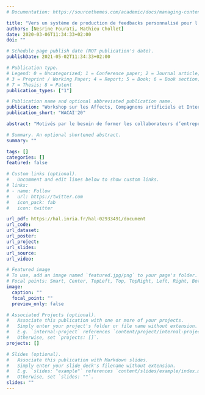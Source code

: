 ```yaml
---
# Documentation: https://sourcethemes.com/academic/docs/managing-content/

title: "Vers un système de production de feedbacks personnalisé pour l'entraînement de la prise de parole en public"
authors: [Nesrine Fourati, Mathieu Chollet]
date: 2020-03-06T11:34:33+02:00
doi: ""

# Schedule page publish date (NOT publication's date).
publishDate: 2021-05-02T11:34:33+02:00

# Publication type.
# Legend: 0 = Uncategorized; 1 = Conference paper; 2 = Journal article;
# 3 = Preprint / Working Paper; 4 = Report; 5 = Book; 6 = Book section;
# 7 = Thesis; 8 = Patent
publication_types: ["1"]

# Publication name and optional abbreviated publication name.
publication: "Workshop sur les Affects, Compagnons artificiels et Interactions"
publication_short: "WACAI'20"

abstract: "Motivés par le besoin de former les collaborateurs d’entreprises du secteur industriel, nous présentons un système de production de feedbacks pour l’entraînement de la prise de parole en public. Dans un premier temps, la description de la performance est réduite à l’expression vocale."

# Summary. An optional shortened abstract.
summary: ""

tags: []
categories: []
featured: false

# Custom links (optional).
#   Uncomment and edit lines below to show custom links.
# links:
# - name: Follow
#   url: https://twitter.com
#   icon_pack: fab
#   icon: twitter

url_pdf: https://hal.inria.fr/hal-02933491/document
url_code:
url_dataset:
url_poster:
url_project:
url_slides:
url_source:
url_video:

# Featured image
# To use, add an image named `featured.jpg/png` to your page's folder.
# Focal points: Smart, Center, TopLeft, Top, TopRight, Left, Right, BottomLeft, Bottom, BottomRight.
image:
  caption: ""
  focal_point: ""
  preview_only: false

# Associated Projects (optional).
#   Associate this publication with one or more of your projects.
#   Simply enter your project's folder or file name without extension.
#   E.g. `internal-project` references `content/project/internal-project/index.md`.
#   Otherwise, set `projects: []`.
projects: []

# Slides (optional).
#   Associate this publication with Markdown slides.
#   Simply enter your slide deck's filename without extension.
#   E.g. `slides: "example"` references `content/slides/example/index.md`.
#   Otherwise, set `slides: ""`.
slides: ""
---
```

